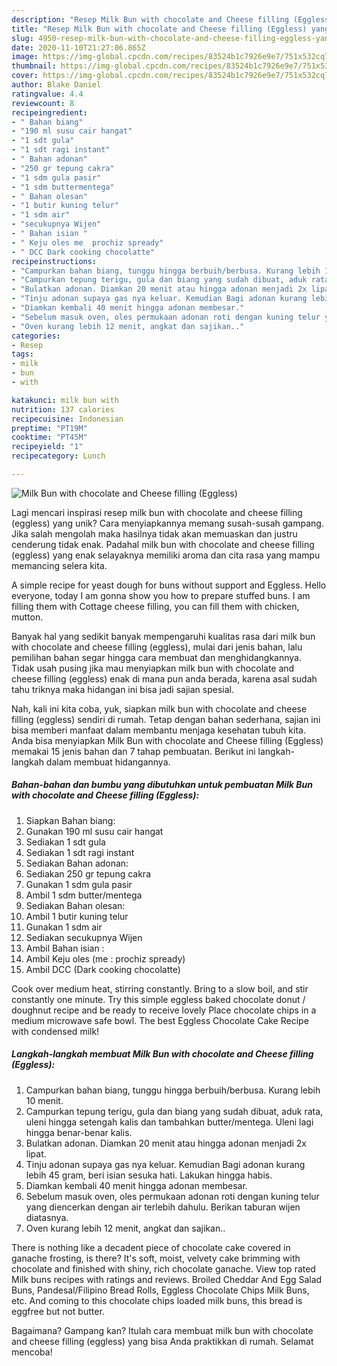 ```yaml
---
description: "Resep Milk Bun with chocolate and Cheese filling (Eggless) yang Lezat"
title: "Resep Milk Bun with chocolate and Cheese filling (Eggless) yang Lezat"
slug: 4950-resep-milk-bun-with-chocolate-and-cheese-filling-eggless-yang-lezat
date: 2020-11-10T21:27:06.865Z
image: https://img-global.cpcdn.com/recipes/83524b1c7926e9e7/751x532cq70/milk-bun-with-chocolate-and-cheese-filling-eggless-foto-resep-utama.jpg
thumbnail: https://img-global.cpcdn.com/recipes/83524b1c7926e9e7/751x532cq70/milk-bun-with-chocolate-and-cheese-filling-eggless-foto-resep-utama.jpg
cover: https://img-global.cpcdn.com/recipes/83524b1c7926e9e7/751x532cq70/milk-bun-with-chocolate-and-cheese-filling-eggless-foto-resep-utama.jpg
author: Blake Daniel
ratingvalue: 4.4
reviewcount: 8
recipeingredient:
- " Bahan biang"
- "190 ml susu cair hangat"
- "1 sdt gula"
- "1 sdt ragi instant"
- " Bahan adonan"
- "250 gr tepung cakra"
- "1 sdm gula pasir"
- "1 sdm buttermentega"
- " Bahan olesan"
- "1 butir kuning telur"
- "1 sdm air"
- "secukupnya Wijen"
- " Bahan isian "
- " Keju oles me  prochiz spready"
- " DCC Dark cooking chocolatte"
recipeinstructions:
- "Campurkan bahan biang, tunggu hingga berbuih/berbusa. Kurang lebih 10 menit."
- "Campurkan tepung terigu, gula dan biang yang sudah dibuat, aduk rata, uleni hingga setengah kalis dan tambahkan butter/mentega. Uleni lagi hingga benar-benar kalis."
- "Bulatkan adonan. Diamkan 20 menit atau hingga adonan menjadi 2x lipat."
- "Tinju adonan supaya gas nya keluar. Kemudian Bagi adonan kurang lebih 45 gram, beri isian sesuka hati. Lakukan hingga habis."
- "Diamkan kembali 40 menit hingga adonan membesar."
- "Sebelum masuk oven, oles permukaan adonan roti dengan kuning telur yang diencerkan dengan air terlebih dahulu. Berikan taburan wijen diatasnya."
- "Oven kurang lebih 12 menit, angkat dan sajikan.."
categories:
- Resep
tags:
- milk
- bun
- with

katakunci: milk bun with 
nutrition: 137 calories
recipecuisine: Indonesian
preptime: "PT19M"
cooktime: "PT45M"
recipeyield: "1"
recipecategory: Lunch

---
```



![Milk Bun with chocolate and Cheese filling (Eggless)](https://img-global.cpcdn.com/recipes/83524b1c7926e9e7/751x532cq70/milk-bun-with-chocolate-and-cheese-filling-eggless-foto-resep-utama.jpg)

Lagi mencari inspirasi resep milk bun with chocolate and cheese filling (eggless) yang unik? Cara menyiapkannya memang susah-susah gampang. Jika salah mengolah maka hasilnya tidak akan memuaskan dan justru cenderung tidak enak. Padahal milk bun with chocolate and cheese filling (eggless) yang enak selayaknya memiliki aroma dan cita rasa yang mampu memancing selera kita.

A simple recipe for yeast dough for buns without support and Eggless. Hello everyone, today I am gonna show you how to prepare stuffed buns. I am filling them with Cottage cheese filling, you can fill them with chicken, mutton.

Banyak hal yang sedikit banyak mempengaruhi kualitas rasa dari milk bun with chocolate and cheese filling (eggless), mulai dari jenis bahan, lalu pemilihan bahan segar hingga cara membuat dan menghidangkannya. Tidak usah pusing jika mau menyiapkan milk bun with chocolate and cheese filling (eggless) enak di mana pun anda berada, karena asal sudah tahu triknya maka hidangan ini bisa jadi sajian spesial.


Nah, kali ini kita coba, yuk, siapkan milk bun with chocolate and cheese filling (eggless) sendiri di rumah. Tetap dengan bahan sederhana, sajian ini bisa memberi manfaat dalam membantu menjaga kesehatan tubuh kita. Anda bisa menyiapkan Milk Bun with chocolate and Cheese filling (Eggless) memakai 15 jenis bahan dan 7 tahap pembuatan. Berikut ini langkah-langkah dalam membuat hidangannya.

<!--inarticleads1-->

##### Bahan-bahan dan bumbu yang dibutuhkan untuk pembuatan Milk Bun with chocolate and Cheese filling (Eggless):

1. Siapkan  Bahan biang:
1. Gunakan 190 ml susu cair hangat
1. Sediakan 1 sdt gula
1. Sediakan 1 sdt ragi instant
1. Sediakan  Bahan adonan:
1. Sediakan 250 gr tepung cakra
1. Gunakan 1 sdm gula pasir
1. Ambil 1 sdm butter/mentega
1. Sediakan  Bahan olesan:
1. Ambil 1 butir kuning telur
1. Gunakan 1 sdm air
1. Sediakan secukupnya Wijen
1. Ambil  Bahan isian :
1. Ambil  Keju oles (me : prochiz spready)
1. Ambil  DCC (Dark cooking chocolatte)


Cook over medium heat, stirring constantly. Bring to a slow boil, and stir constantly one minute. Try this simple eggless baked chocolate donut / doughnut recipe and be ready to receive lovely Place chocolate chips in a medium microwave safe bowl. The best Eggless Chocolate Cake Recipe with condensed milk! 

<!--inarticleads2-->

##### Langkah-langkah membuat Milk Bun with chocolate and Cheese filling (Eggless):

1. Campurkan bahan biang, tunggu hingga berbuih/berbusa. Kurang lebih 10 menit.
1. Campurkan tepung terigu, gula dan biang yang sudah dibuat, aduk rata, uleni hingga setengah kalis dan tambahkan butter/mentega. Uleni lagi hingga benar-benar kalis.
1. Bulatkan adonan. Diamkan 20 menit atau hingga adonan menjadi 2x lipat.
1. Tinju adonan supaya gas nya keluar. Kemudian Bagi adonan kurang lebih 45 gram, beri isian sesuka hati. Lakukan hingga habis.
1. Diamkan kembali 40 menit hingga adonan membesar.
1. Sebelum masuk oven, oles permukaan adonan roti dengan kuning telur yang diencerkan dengan air terlebih dahulu. Berikan taburan wijen diatasnya.
1. Oven kurang lebih 12 menit, angkat dan sajikan..


There is nothing like a decadent piece of chocolate cake covered in ganache frosting, is there? It&#39;s soft, moist, velvety cake brimming with chocolate and finished with shiny, rich chocolate ganache. View top rated Milk buns recipes with ratings and reviews. Broiled Cheddar And Egg Salad Buns, Pandesal/Filipino Bread Rolls, Eggless Chocolate Chips Milk Buns, etc. And coming to this chocolate chips loaded milk buns, this bread is eggfree but not butter. 

Bagaimana? Gampang kan? Itulah cara membuat milk bun with chocolate and cheese filling (eggless) yang bisa Anda praktikkan di rumah. Selamat mencoba!
